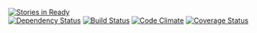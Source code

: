 [![Stories in Ready](https://badge.waffle.io/tkawachi/hipworktime.png?label=ready)](https://waffle.io/tkawachi/hipworktime)  
[![Dependency Status](https://gemnasium.com/tkawachi/hipworktime.png)](https://gemnasium.com/tkawachi/hipworktime)
[![Build Status](https://travis-ci.org/tkawachi/hipworktime.png?branch=develop)](https://travis-ci.org/tkawachi/hipworktime)
[![Code Climate](https://codeclimate.com/github/tkawachi/hipworktime.png)](https://codeclimate.com/github/tkawachi/hipworktime)
[![Coverage Status](https://coveralls.io/repos/tkawachi/hipworktime/badge.png)](https://coveralls.io/r/tkawachi/hipworktime)
